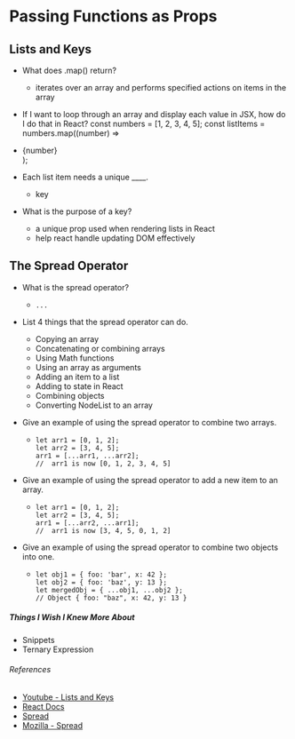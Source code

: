 # Passing Functions as Props

## Lists and Keys

- What does .map() return?
  - iterates over an array and performs specified actions on items in the array

- If I want to loop through an array and display each value in JSX, how do I do that in React?
      const numbers = [1, 2, 3, 4, 5];
      const listItems = numbers.map((number) =>
        <li>{number}</li>
      );

- Each list item needs a unique ____.
  - key

- What is the purpose of a key?
  - a unique prop used when rendering lists in React
  - help react handle updating DOM  effectively

## The Spread Operator

- What is the spread operator?
  -     ...

- List 4 things that the spread operator can do.
  - Copying an array
  - Concatenating or combining arrays
  - Using Math functions
  - Using an array as arguments
  - Adding an item to a list
  - Adding to state in React
  - Combining objects
  - Converting NodeList to an array

- Give an example of using the spread operator to combine two arrays.
  -     let arr1 = [0, 1, 2]; 
        let arr2 = [3, 4, 5]; 
        arr1 = [...arr1, ...arr2];
        //  arr1 is now [0, 1, 2, 3, 4, 5]

- Give an example of using the spread operator to add a new item to an array.
  -     let arr1 = [0, 1, 2];
        let arr2 = [3, 4, 5];
        arr1 = [...arr2, ...arr1];
        //  arr1 is now [3, 4, 5, 0, 1, 2]

- Give an example of using the spread operator to combine two objects into one.
  -     let obj1 = { foo: 'bar', x: 42 };
        let obj2 = { foo: 'baz', y: 13 };
        let mergedObj = { ...obj1, ...obj2 };
        // Object { foo: "baz", x: 42, y: 13 }

##### Things I Wish I Knew More About

- Snippets
- Ternary Expression

###### References

- [Youtube - Lists and Keys](https://www.youtube.com/watch?v=0sasRxl35_8)
- [React Docs](https://reactjs.org/docs/lists-and-keys.html)
- [Spread](https://medium.com/coding-at-dawn/how-to-use-the-spread-operator-in-javascript-b9e4a8b06fab)
- [Mozilla - Spread](https://developer.mozilla.org/en-US/docs/Web/JavaScript/Reference/Operators/Spread_syntax)
